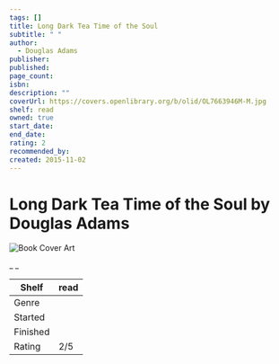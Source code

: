 ```yaml
---
tags: []
title: Long Dark Tea Time of the Soul
subtitle: " "
author:
  - Douglas Adams
publisher: 
published: 
page_count: 
isbn: 
description: ""
coverUrl: https://covers.openlibrary.org/b/olid/OL7663946M-M.jpg
shelf: read
owned: true
start_date: 
end_date: 
rating: 2
recommended_by: 
created: 2015-11-02
---
```


# Long Dark Tea Time of the Soul by Douglas Adams

![Book Cover Art](https://covers.openlibrary.org/b/olid/OL7663946M-M.jpg)

_ _

| Shelf | read |
| --- | --- |
| Genre |  |
| Started |  |
| Finished |  |
| Rating | 2/5 |

